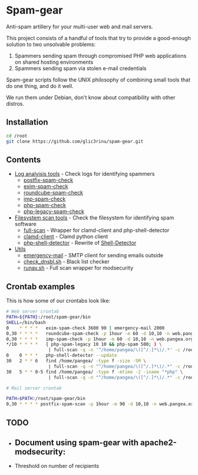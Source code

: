 # Spam-gear

Anti-spam artillery for your multi-user web and mail servers.

This project consists of a handful of tools that try to provide a good-enough solution to two unsolvable problems:

1. Spammers sending spam through compromised PHP web applications on shared hosting environments
2. Spammers sending spam via stolen e-mail credentials

Spam-gear scripts follow the UNIX philosophy of combining small tools that do one thing, and do it well.

We run them under Debian, don't know about compatibility with other distros.


## Installation
```bash
cd /root
git clone https://github.com/glic3rinu/spam-gear.git
```


## Contents

* [Log analyisis tools](logs) - Check logs for identifying spammers
    * [postfix-spam-check](logs/postfix-spam-check)
    * [exim-spam-check](logs/exim-spam-check)
    * [roundcube-spam-check](logs/roundcube-spam-check)
    * [imp-spam-check](logs/imp-spam-check)
    * [php-spam-check](logs/php-legacy-check)
    * [php-legacy-spam-check](logs/php-spam-legacy-check)
* [Filesystem scan tools](scans) - Check the filesystem for identifying spam software
    * [full-scan](scans/full-scan) - Wrapper for clamd-client and php-shell-detector
    * [clamd-client](scans/clamd-client) - Clamd python client
    * [php-shell-detector](scans/php-shell-detector) - Rewrite of [Shell-Detector](https://github.com/emposha/Shell-Detector)
* [Utils](utils)
    * [emergency-mail](utils/emergency-mail) - SMTP client for sending emails outside
    * [check_dnsbl.sh](utils/check_dnsbl.sh) - Black list checker
    * [runav.sh](utils/runav.sh) - Full scan wrapper for modsecurity


## Crontab examples

This is how some of our crontabs look like:

```bash
# Web server crontab
PATH=${PATH}:/root/spam-gear/bin
SHELL=/bin/bash
0    * * * *   exim-spam-check 3600 90 | emergency-mail 2000
0,30 * * * *   roundcube-spam-check -p 1hour -m 60 -d 10,10 -n web.pangea.org | emergency-mail 3000
0,30 * * * *   imp-spam-check -p 1hour -m 60 -d 10,10 -n web.pangea.org | emergency-mail 3000
*/10 * * * *   { php-spam-legacy 10 10 && php-spam 500; } \
                | full-scan -q -n '^/home/pangea/\([^/.]*\)/.*' -c /root/spam-gear/scan/alerta_pangea.email
0    0 * * *   php-shell-detector --update
30   2 * * 6   find /home/pangea/ -type f -size -5M \
                | full-scan -q -n "^/home/pangea/\([^/.]*\)/.*" -c /root/spam-gear/scan/alerta_pangea.email
30   5 * * 0-5 find /home/pangea/ -type f -mtime -2 -iname "*php" \
                | full-scan -q -n "^/home/pangea/\([^/.]*\)/.*" -c /root/spam-gear/scan/alerta_pangea.email
```

```bash
# Mail server crontab

PATH=$PATH:/root/spam-gear/bin
0,30 * * * * postfix-spam-scan -p 1hour -m 90 -d 10,10 -n web.pangea.org -w 77.246.181.201,10.0.0.21 | emergency-mail 3000
```


## TODO
- Document using spam-gear with apache2-modsecurity:
    - 
- Threshold on number of recipients
